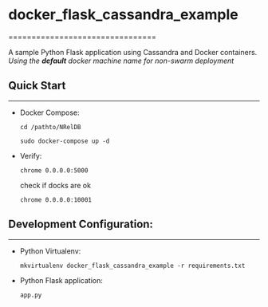 # docker_flask_cassandra_example
================================
    
A sample Python Flask application using Cassandra and Docker containers.
*Using the **default** docker machine name for non-swarm deployment*

## Quick Start
-------------------------

* Docker Compose:

    `cd /pathto/NRelDB`
    
	`sudo docker-compose up -d`

* Verify:

	`chrome 0.0.0.0:5000`
	
	check if docks are ok
	
	`chrome 0.0.0.0:10001`

## Development Configuration:
-------------------------
* Python Virtualenv:

   	`mkvirtualenv docker_flask_cassandra_example -r requirements.txt`

* Python Flask application:

	`app.py`

